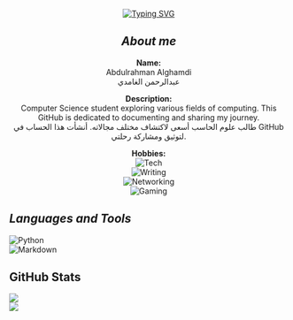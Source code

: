 <div align="center">
     
[![Typing SVG](https://readme-typing-svg.demolab.com?font=Pixelify+Sans&size=37&duration=4960&pause=1000&color=FFFFFF&multiline=true&width=435&lines=welcome+to+my+github+%3C3)](https://git.io/typing-svg)

## ***About me***

**Name:**  
Abdulrahman Alghamdi  
عبدالرحمن الغامدي  

**Description:**  
Computer Science student exploring various fields of computing. This GitHub is dedicated to documenting and sharing my journey.  
طالب علوم الحاسب أسعى لاكتشاف مختلف مجالاته. أنشأت هذا الحساب في GitHub لتوثيق ومشاركة رحلتي.  

**Hobbies:**  
![Tech](https://img.shields.io/badge/Tech-4285F4?style=for-the-badge&logo=google&logoColor=white)  
![Writing](https://img.shields.io/badge/Writing-000000?style=for-the-badge&logo=bookstack&logoColor=white)  
![Networking](https://img.shields.io/badge/Networking-1572B6?style=for-the-badge&logo=cisco&logoColor=white)  
![Gaming](https://img.shields.io/badge/Gaming-FF0000?style=for-the-badge&logo=nintendo&logoColor=white)  

</div>

## ***Languages and Tools***

![Python](https://img.shields.io/badge/python-306998?style=flat&logo=python&logoColor=white)  
![Markdown](https://img.shields.io/badge/markdown-%23000000.svg?style=for-the-badge&logo=markdown&logoColor=white)

## **GitHub Stats**

![](https://github-readme-stats.vercel.app/api?username=humanBeing707&theme=dark&hide_border=true&include_all_commits=false&count_private=true)<br/>
![](https://nirzak-streak-stats.vercel.app/?user=humanBeing707&theme=dark&hide_border=true)<br/>
